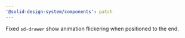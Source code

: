 ```yaml
---
'@solid-design-system/components': patch
---
```


Fixed `sd-drawer` show animation flickering when positioned to the end.
